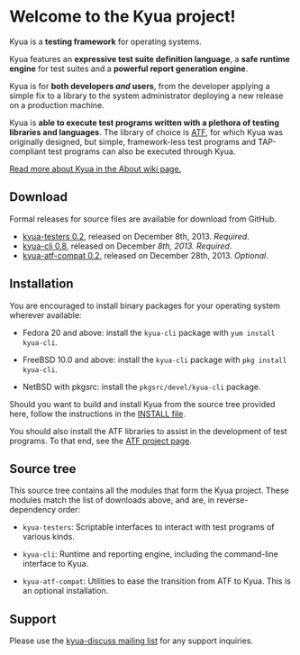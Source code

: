 # Welcome to the Kyua project!

Kyua is a **testing framework** for operating systems.

Kyua features an **expressive test suite definition language**, a **safe
runtime engine** for test suites and a **powerful report generation
engine**.

Kyua is for **both developers *and* users**, from the developer applying a
simple fix to a library to the system administrator deploying a new release
on a production machine.

Kyua is **able to execute test programs written with a plethora of testing
libraries and languages**.  The library of choice is
[ATF](https://github.com/jmmv/atf/), for which Kyua was originally
designed, but simple, framework-less test programs and TAP-compliant test
programs can also be executed through Kyua.

[Read more about Kyua in the About wiki page.](../../wiki/About)

## Download

Formal releases for source files are available for download from GitHub.

* [kyua-testers 0.2](../../releases/tag/kyua-testers-0.2), released on
  December 8th, 2013.  *Required*.
* [kyua-cli 0.8](../../releases/tag/kyua-cli-0.8), released on December
  *8th, 2013.  Required*.
* [kyua-atf-compat 0.2](../../releases/tag/kyua-atf-compat-0.2), released
  on December 28th, 2013.  *Optional*.

## Installation

You are encouraged to install binary packages for your operating system
wherever available:

* Fedora 20 and above: install the `kyua-cli` package with `yum install
  kyua-cli`.

* FreeBSD 10.0 and above: install the `kyua-cli` package with `pkg install
  kyua-cli`.

* NetBSD with pkgsrc: install the `pkgsrc/devel/kyua-cli` package.

Should you want to build and install Kyua from the source tree provided
here, follow the instructions in the
[INSTALL file](kyua-cli/INSTALL).

You should also install the ATF libraries to assist in the development of
test programs.  To that end, see the
[ATF project page](https://github.com/jmmv/atf/).

## Source tree

This source tree contains all the modules that form the Kyua project.
These modules match the list of downloads above, and are, in
reverse-dependency order:

* `kyua-testers`: Scriptable interfaces to interact with test programs
  of various kinds.

* `kyua-cli`: Runtime and reporting engine, including the command-line
  interface to Kyua.

* `kyua-atf-compat`: Utilities to ease the transition from ATF to Kyua.
  This is an optional installation.

## Support

Please use the
[kyua-discuss mailing list](https://groups.google.com/forum/#!forum/kyua-discuss)
for any support inquiries.
